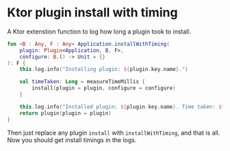 # Ktor plugin install with timing

A Ktor extenstion function to log how long a plugin took to install.

```kotlin
fun <B : Any, F : Any> Application.installWithTiming(
    plugin: Plugin<Application, B, F>,
    configure: B.() -> Unit = {}
): F {
    this.log.info("Installing plugin: ${plugin.key.name}.")

    val timeTaken: Long = measureTimeMillis {
        install(plugin = plugin, configure = configure)
    }

    this.log.info("Installed plugin: ${plugin.key.name}. Time taken: $timeTaken ms")
    return plugin(plugin = plugin)
}
```

Then just replace any plugin ```install``` with ```installWithTiming```, and that is all. Now you should get install timings in the logs.

